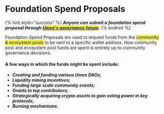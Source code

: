 # Foundation Spend Proposals

{% hint style="success" %}
_**Anyone can submit a foundation spend proposal through**_ [_<mark style="color:blue;">**Umee's governance forum**</mark>_](https://commonwealth.im/umee/)_**.**_
{% endhint %}

Foundation Spend Proposals are used to request funds from the <mark style="color:blue;">community & ecosystem pools</mark> to be sent to a specific wallet address. How community pool and ecosystem pool funds are spent is entirely up to community governance decisions.&#x20;

#### A few ways in which the funds might be spent include:

* _**Creating and funding various Umee DAOs;**_&#x20;
* _**Liquidity mining incentives;**_&#x20;
* _**Funding large scale community events;**_&#x20;
* _**Grants to top contributors;**_&#x20;
* _**Strategically acquiring crypto assets to gain voting power in key protocols;**_&#x20;
* _**Burning mechanisms.**_
